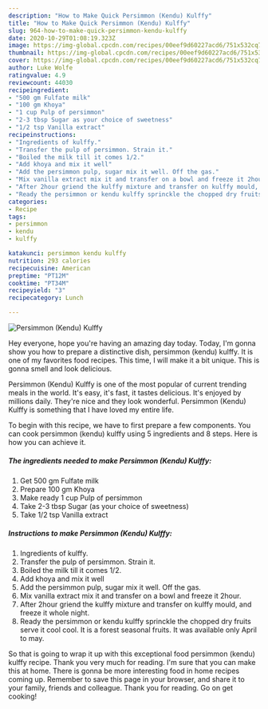 ```yaml
---
description: "How to Make Quick Persimmon (Kendu) Kulffy"
title: "How to Make Quick Persimmon (Kendu) Kulffy"
slug: 964-how-to-make-quick-persimmon-kendu-kulffy
date: 2020-10-29T01:08:19.323Z
image: https://img-global.cpcdn.com/recipes/00eef9d60227acd6/751x532cq70/persimmon-kendu-kulffy-recipe-main-photo.jpg
thumbnail: https://img-global.cpcdn.com/recipes/00eef9d60227acd6/751x532cq70/persimmon-kendu-kulffy-recipe-main-photo.jpg
cover: https://img-global.cpcdn.com/recipes/00eef9d60227acd6/751x532cq70/persimmon-kendu-kulffy-recipe-main-photo.jpg
author: Luke Wolfe
ratingvalue: 4.9
reviewcount: 44030
recipeingredient:
- "500 gm Fulfate milk"
- "100 gm Khoya"
- "1 cup Pulp of persimmon"
- "2-3 tbsp Sugar as your choice of sweetness"
- "1/2 tsp Vanilla extract"
recipeinstructions:
- "Ingredients of kulffy."
- "Transfer the pulp of persimmon. Strain it."
- "Boiled the milk till it comes 1/2."
- "Add khoya and mix it well"
- "Add the persimmon pulp, sugar mix it well. Off the gas."
- "Mix vanilla extract mix it and transfer on a bowl and freeze it 2hour."
- "After 2hour griend the kulffy mixture and transfer on kulffy mould, and freeze it whole night."
- "Ready the persimmon or kendu kulffy sprinckle the chopped dry fruits serve it cool cool. It is a forest seasonal fruits. It was available only April to may."
categories:
- Recipe
tags:
- persimmon
- kendu
- kulffy

katakunci: persimmon kendu kulffy 
nutrition: 293 calories
recipecuisine: American
preptime: "PT12M"
cooktime: "PT34M"
recipeyield: "3"
recipecategory: Lunch

---
```



![Persimmon (Kendu) Kulffy](https://img-global.cpcdn.com/recipes/00eef9d60227acd6/751x532cq70/persimmon-kendu-kulffy-recipe-main-photo.jpg)

Hey everyone, hope you're having an amazing day today. Today, I'm gonna show you how to prepare a distinctive dish, persimmon (kendu) kulffy. It is one of my favorites food recipes. This time, I will make it a bit unique. This is gonna smell and look delicious.

Persimmon (Kendu) Kulffy is one of the most popular of current trending meals in the world. It's easy, it's fast, it tastes delicious. It's enjoyed by millions daily. They're nice and they look wonderful. Persimmon (Kendu) Kulffy is something that I have loved my entire life.




To begin with this recipe, we have to first prepare a few components. You can cook persimmon (kendu) kulffy using 5 ingredients and 8 steps. Here is how you can achieve it.

<!--inarticleads1-->

##### The ingredients needed to make Persimmon (Kendu) Kulffy:

1. Get 500 gm Fulfate milk
1. Prepare 100 gm Khoya
1. Make ready 1 cup Pulp of persimmon
1. Take 2-3 tbsp Sugar (as your choice of sweetness)
1. Take 1/2 tsp Vanilla extract




<!--inarticleads2-->

##### Instructions to make Persimmon (Kendu) Kulffy:

1. Ingredients of kulffy.
1. Transfer the pulp of persimmon. Strain it.
1. Boiled the milk till it comes 1/2.
1. Add khoya and mix it well
1. Add the persimmon pulp, sugar mix it well. Off the gas.
1. Mix vanilla extract mix it and transfer on a bowl and freeze it 2hour.
1. After 2hour griend the kulffy mixture and transfer on kulffy mould, and freeze it whole night.
1. Ready the persimmon or kendu kulffy sprinckle the chopped dry fruits serve it cool cool. It is a forest seasonal fruits. It was available only April to may.




So that is going to wrap it up with this exceptional food persimmon (kendu) kulffy recipe. Thank you very much for reading. I'm sure that you can make this at home. There is gonna be more interesting food in home recipes coming up. Remember to save this page in your browser, and share it to your family, friends and colleague. Thank you for reading. Go on get cooking!
